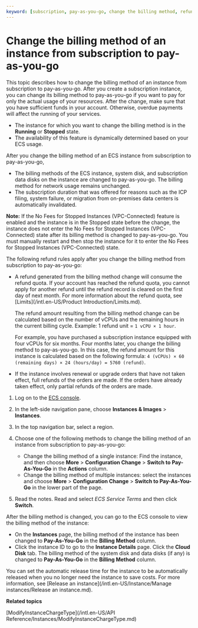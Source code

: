 ```yaml
---
keyword: [subscription, pay-as-you-go, change the billing method, refund quota, ECS billing]
---
```


# Change the billing method of an instance from subscription to pay-as-you-go

This topic describes how to change the billing method of an instance from subscription to pay-as-you-go. After you create a subscription instance, you can change its billing method to pay-as-you-go if you want to pay for only the actual usage of your resources. After the change, make sure that you have sufficient funds in your account. Otherwise, overdue payments will affect the running of your services.

-   The instance for which you want to change the billing method is in the **Running** or **Stopped** state.
-   The availability of this feature is dynamically determined based on your ECS usage.

After you change the billing method of an ECS instance from subscription to pay-as-you-go,

-   The billing methods of the ECS instance, system disk, and subscription data disks on the instance are changed to pay-as-you-go. The billing method for network usage remains unchanged.
-   The subscription duration that was offered for reasons such as the ICP filing, system failure, or migration from on-premises data centers is automatically invalidated.

**Note:** If the No Fees for Stopped Instances \(VPC-Connected\) feature is enabled and the instance is in the Stopped state before the change, the instance does not enter the No Fees for Stopped Instances \(VPC-Connected\) state after its billing method is changed to pay-as-you-go. You must manually restart and then stop the instance for it to enter the No Fees for Stopped Instances \(VPC-Connected\) state.

The following refund rules apply after you change the billing method from subscription to pay-as-you-go:

-   A refund generated from the billing method change will consume the refund quota. If your account has reached the refund quota, you cannot apply for another refund until the refund record is cleared on the first day of next month. For more information about the refund quota, see [Limits](/intl.en-US/Product Introduction/Limits.md).

    The refund amount resulting from the billing method change can be calculated based on the number of vCPUs and the remaining hours in the current billing cycle. Example: 1 refund unit = `1 vCPU × 1 hour`.

    For example, you have purchased a subscription instance equipped with four vCPUs for six months. Four months later, you change the billing method to pay-as-you-go. In this case, the refund amount for this instance is calculated based on the following formula: `4 (vCPUs) × 60 (remaining days) × 24 (hours/day) = 5760 (refund)`.

-   If the instance involves renewal or upgrade orders that have not taken effect, full refunds of the orders are made. If the orders have already taken effect, only partial refunds of the orders are made.

1.  Log on to the [ECS console](https://ecs.console.aliyun.com).

2.  In the left-side navigation pane, choose **Instances & Images** \> **Instances**.

3.  In the top navigation bar, select a region.

4.  Choose one of the following methods to change the billing method of an instance from subscription to pay-as-you-go:

    -   Change the billing method of a single instance: Find the instance, and then choose **More** \> **Configuration Change** \> **Switch to Pay-As-You-Go** in the **Actions** column.
    -   Change the billing method of multiple instances: select the instances and choose **More** \> **Configuration Change** \> **Switch to Pay-As-You-Go** in the lower part of the page.
5.  Read the notes. Read and select *ECS Service Terms* and then click **Switch**.


After the billing method is changed, you can go to the ECS console to view the billing method of the instance:

-   On the **Instances** page, the billing method of the instance has been changed to **Pay-As-You-Go** in the **Billing Method** column.
-   Click the instance ID to go to the **Instance Details** page. Click the **Cloud Disk** tab. The billing method of the system disk and data disks \(if any\) is changed to **Pay-As-You-Go** in the **Billing Method** column.

You can set the automatic release time for the instance to be automatically released when you no longer need the instance to save costs. For more information, see [Release an instance](/intl.en-US/Instance/Manage instances/Release an instance.md).

**Related topics**  


[ModifyInstanceChargeType](/intl.en-US/API Reference/Instances/ModifyInstanceChargeType.md)

